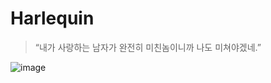 # Harlequin

> “내가 사랑하는 남자가 완전히 미친놈이니까 나도 미쳐야겠네.”

![image](https://user-images.githubusercontent.com/33388801/161442672-8605c571-b0d1-4d28-af8f-79a06ddd7ee0.png)
